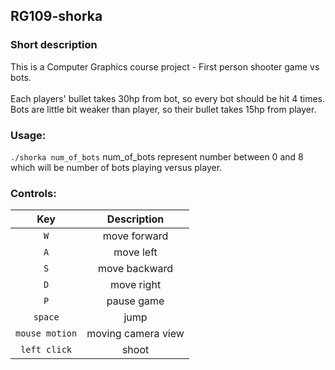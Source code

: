 ## RG109-shorka

### Short description
This is a Computer Graphics course project - First person shooter game vs bots.<br /><br />
Each players' bullet takes 30hp from bot, so every bot should be hit 4 times.<br />
Bots are little bit weaker than player, so their bullet takes 15hp from player.

### Usage:
`./shorka num_of_bots` 
num_of_bots represent number between 0 and 8 which will be number of bots playing versus player.

### Controls:
| Key | Description|
| :-------------: | :-----------------: |
| `W` | move forward |
| `A` | move left |
| `S` | move backward |
| `D` | move right |
| `P` | pause game |
| `space` | jump |
| `mouse motion` | moving camera view |
| `left click` | shoot |
